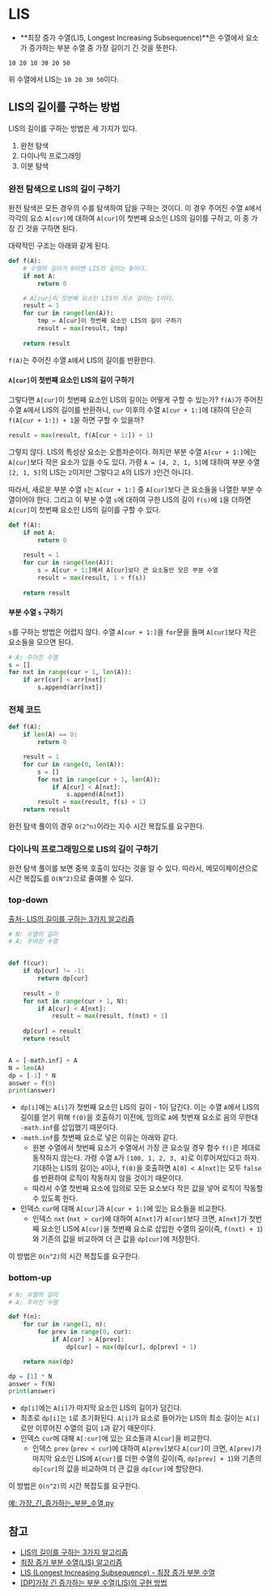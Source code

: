 # LIS

- **최장 증가 수열(LIS, Longest Increasing Subsequence)**은 수열에서 요소가 증가하는 부분 수열 중 가장 길이기 긴 것을 뜻한다.

```
10 20 10 30 20 50
```

위 수열에서 LIS는 `10 20 30 50`이다.



## LIS의 길이를 구하는 방법

LIS의 길이를 구하는 방법은 세 가지가 있다.

1. 완전 탐색
2. 다이나믹 프로그래밍
3. 이분 탐색



### 완전 탐색으로 LIS의 길이 구하기

완전 탐색은 모든 경우의 수를 탐색하여 답을 구하는 것이다. 이 경우 주어진 수열 `A`에서 각각의 요소 `A[cur]`에 대하여 `A[cur]`이 첫번째 요소인 LIS의 길이를 구하고, 이 중 가장 긴 것을 구하면 된다.

대략적인 구조는 아래와 같게 된다.

```python
def f(A):
    # 수열의 길이가 0이면 LIS의 길이는 0이다.
    if not A:
        return 0

    # A[cur]이 첫번째 요소인 LIS의 최소 길이는 1이다.
    result = 1
    for cur in range(len(A)):
        tmp = A[cur]이 첫번째 요소인 LIS의 길이 구하기
        result = max(result, tmp)
        
    return result
```

`f(A)`는 주어진 수열 `A`에서 LIS의 길이를 반환한다.



#### `A[cur]`이 첫번째 요소인 LIS의 길이 구하기

그렇다면 `A[cur]`이 첫번째 요소인 LIS의 길이는 어떻게 구할 수 있는가? `f(A)`가 주어진 수열 `A`에서 LIS의 길이를 반환하니, `cur` 이후의 수열 `A[cur + 1:]`에 대하여 단순히 `f(A[cur + 1:]) + 1`을 하면 구할 수 있을까?

```python
result = max(result, f(A[cur + 1:]) + 1)
```

그렇지 않다. LIS의 특성상 요소는 오름차순이다. 하지만 부분 수열 `A[cur + 1:]`에는 `A[cur]`보다 작은 요소가 있을 수도 있다. 가령 `A = [4, 2, 1, 5]`에 대하여 부분 수열 `[2, 1, 5]`의 LIS는 `2`이지만 그렇다고 `A`의 LIS가 `3`인건 아니다.

따라서, 새로운 부분 수열 `s`는 `A[cur + 1:]` 중 `A[cur]`보다 큰 요소들을 나열한 부분 수열이어야 한다. 그리고 이 부분 수열 `s`에 대하여 구한 LIS의 길이 `f(s)`에 `1`을 더하면 `A[cur]`이 첫번째 요소인 LIS의 길이를 구할 수 있다.

```python
def f(A):
    if not A:
        return 0
    
    result = 1
	for cur in range(len(A)):
		s = A[cur + 1:]에서 A[cur]보다 큰 요소들만 모은 부분 수열
        result = max(result, 1 + f(s))
        
    return result
```



#### 부분 수열 `s` 구하기

`s`를 구하는 방법은 어렵지 않다. 수열 `A[cur + 1:]`을 `for`문을 돌며 `A[cur]`보다 작은 요소들을 모으면 된다.

```python
# A: 주어진 수열
s = []
for nxt in range(cur + 1, len(A)):
    if arr[cur] < arr[nxt]:
        s.append(arr[nxt])
```



### 전체 코드

```python
def f(A):
	if len(A) == 0:
		return 0

	result = 1
	for cur in range(0, len(A)):
		s = []
		for nxt in range(cur + 1, len(A)):
			if A[cur] < A[nxt]:
				s.append(A[nxt])
		result = max(result, f(s) + 1)
	return result
```

완전 탐색 풀이의 경우 `O(2^n)`이라는 지수 시간 복잡도를 요구한다.



### 다이나믹 프로그래밍으로 LIS의 길이 구하기

완전 탐색 풀이를 보면 중복 호출이 있다는 것을 알 수 있다. 따라서, 메모이제이션으로 시간 복잡도를 `O(N^2)`으로 줄여볼 수 있다.



### top-down

[출처- LIS의 길이를 구하는 3가지 알고리즘](https://shoark7.github.io/programming/algorithm/3-LIS-algorithms#4b)

```python
# N: 수열의 길이
# A: 주어진 수열


def f(cur):
    if dp[cur] != -1:
        return dp[cur]
    
    result = 0
    for nxt in range(cur + 1, N):
        if A[cur] < A[nxt]:
			result = max(result, f(nxt) + 1)
    
    dp[cur] = result
    return result


A = [-math.inf] + A
N = len(A)
dp = [-1] * N
answer = f(0)
print(answer)
```

- `dp[i]`에는 `A[i]`가 첫번째 요소인 LIS의 길이 - 1이 담긴다. 이는 수열 `A`에서 LIS의 길이를 얻기 위해 `f(0)`을 호출하기 이전에, 임의로 `A`에 첫번재 요소로 음의 무한대 `-math.inf`를 삽입했기 때문이다.
- `-math.inf`를 첫번째 요소로 넣은 이유는 아래와 같다.
  - 원본 수열에서 첫번째 요소가 수열에서 가장 큰 요소일 경우 함수 `f()`은 제대로 동작하지 않는다. 가령 수열 `A`가 `[100, 1, 2, 3, 4]`로 이루어져있다고 하자. 기대하는 LIS의 길이는 `4`이나, `f(0)`을 호출하면 `A[0] < A[nxt]`는 모두 `false`를 반환하여 로직이 작동하지 않을 것이기 때문이다.
  - 따라서 수열 첫번째 요소에 임의로 모든 요소보다 작은 값을 넣어 로직이 작동할 수 있도록 한다.
- 인덱스 `cur`에 대해 `A[cur]`과 `A[cur + 1:]`에 있는 요소들을 비교한다.
  - 인덱스 `nxt` (`nxt > cur`)에 대하여 `A[nxt]`가 `A[cur]`보다 크면, `A[nxt]`가 첫번째 요소인 LIS에 `A[cur]`을 첫번째 요소로 삽입한 수열의 길이(즉, `f(nxt) + 1`)와 기존의 값을 비교하여 더 큰 값을 `dp[cur]`에 저장한다.

이 방법은 `O(n^2)`의 시간 복잡도를 요구한다.



### bottom-up

```python
# N: 수열의 길이
# A: 주어진 수열

def f(n):
	for cur in range(1, n):
		for prev in range(0, cur):
			if A[cur] > A[prev]:
				dp[cur] = max(dp[cur], dp[prev] + 1)

	return max(dp)

dp = [1] * N
answer = f(N)
print(answer)
```

- `dp[i]`에는 `A[i]`가 마지막 요소인 LIS의 길이가 담긴다.
- 최초로 `dp[i]`는 `1`로 초기화된다. `A[i]`가 요소로 들어가는 LIS의 최소 길이는 `A[i]`로만 이루어진 수열의 길이 `1`과 같기 때문이다.
- 인덱스 `cur`에 대해 `A[:cur]`에 있는 요소들과 `A[cur]`을 비교한다.
  - 인덱스 `prev` (`prev < cur`)에 대하여 `A[prev]`보다 `A[cur]`이 크면, `A[prev]`가 마지막 요소인 LIS에 `A[cur]`를 더한 수열의 길이(즉, `dp[prev] + 1`)와 기존의 `dp[cur]`의 값을 비교하여 더 큰 값을 `dp[cur]`에 할당한다.

이 방법은 `O(n^2)`의 시간 복잡도를 요구한다.



[예: 가장\_긴\_증가하는\_부분\_수열.py](https://github.com/leegwae/problem-solving/blob/main/LIS/%EA%B0%80%EC%9E%A5_%EA%B8%B4_%EC%A6%9D%EA%B0%80%ED%95%98%EB%8A%94_%EB%B6%80%EB%B6%84_%EC%88%98%EC%97%B4.py)



## 참고

- [LIS의 길이를 구하는 3가지 알고리즘](https://shoark7.github.io/programming/algorithm/3-LIS-algorithms)
- [최장 증가 부분 수열(LIS) 알고리즘](https://chanhuiseok.github.io/posts/algo-49/)
- [LIS (Longest Increasing Subsequence) - 최장 증가 부분 수열](https://rebro.kr/33)
- [[DP]가장 긴 증가하는 부분 수열(LIS)의 구현 방법](https://juhi.tistory.com/17)
